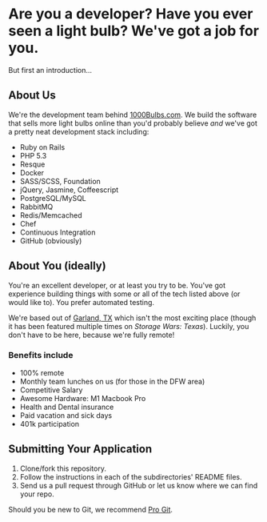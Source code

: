 # Are you a developer? Have you ever seen a light bulb? We've got a job for you. #

But first an introduction...

## About Us ##

We're the development team behind [1000Bulbs.com](http://www.1000bulbs.com). We build the software that sells more light bulbs online than you'd probably believe *and* we've got a pretty neat development stack including:

* Ruby on Rails
* PHP 5.3
* Resque
* Docker
* SASS/SCSS, Foundation
* jQuery, Jasmine, Coffeescript
* PostgreSQL/MySQL
* RabbitMQ
* Redis/Memcached
* Chef
* Continuous Integration
* GitHub (obviously)

## About You (ideally) ##

You're an excellent developer, or at least you try to be. You've got experience building things with some or all of the tech listed above (or would like to). You prefer automated testing.

We're based out of [Garland, TX](https://www.youtube.com/watch?v=Hf8hCZpEpFo) which isn't the most exciting place (though it has been featured multiple times on *Storage Wars: Texas*). Luckily, you don't have to be here, because we're fully remote!

### Benefits include ###

* 100% remote
* Monthly team lunches on us (for those in the DFW area)
* Competitive Salary
* Awesome Hardware: M1 Macbook Pro
* Health and Dental insurance
* Paid vacation and sick days
* 401k participation

## Submitting Your Application ##

1. Clone/fork this repository.
2. Follow the instructions in each of the subdirectories' README files.
3. Send us a pull request through GitHub or let us know where we can find your repo.

Should you be new to Git, we recommend [Pro Git](http://git-scm.com/book).
